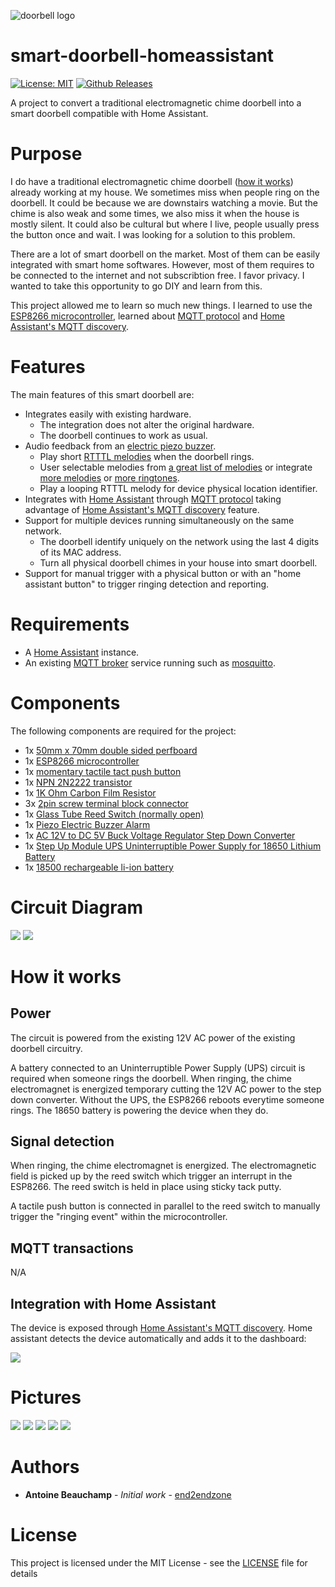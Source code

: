![doorbell logo](pics/featured_image.jpg?raw=true)


# smart-doorbell-homeassistant
[![License: MIT](https://img.shields.io/badge/License-MIT-yellow.svg)](https://opensource.org/licenses/MIT)
[![Github Releases](https://img.shields.io/github/release/end2endzone/smart-doorbell-homeassistant.svg)](https://github.com/end2endzone/smart-doorbell-homeassistant/releases)

A project to convert a traditional electromagnetic chime doorbell into a smart doorbell compatible with Home Assistant.



# Purpose #

I do have a traditional electromagnetic chime doorbell ([how it works](https://home.howstuffworks.com/home-improvement/repair/doorbell3.htm)) already working at my house. We sometimes miss when people ring on the doorbell. It could be because we are downstairs watching a movie. But the chime is also weak and some times, we also miss it when the house is mostly silent. It could also be cultural but where I live, people usually press the button once and wait. I was looking for a solution to this problem.

There are a lot of smart doorbell on the market. Most of them can be easily integrated with smart home softwares. However, most of them requires to be connected to the internet and not subscribtion free. I favor privacy. I wanted to take this opportunity to go DIY and learn from this.

This project allowed me to learn so much new things. I learned to use the [ESP8266 microcontroller](https://en.wikipedia.org/wiki/ESP8266), learned about [MQTT protocol](https://mqtt.org/) and [Home Assistant's MQTT discovery](https://www.home-assistant.io/integrations/mqtt/#mqtt-discovery).



# Features #

The main features of this smart doorbell are:

* Integrates easily with existing hardware.
  * The integration does not alter the original hardware.
  * The doorbell continues to work as usual.
* Audio feedback from an [electric piezo buzzer](https://www.google.com/search?q=piezo+buzzer).
  * Play short [RTTTL melodies](https://www.youtube.com/results?search_query=arduino+rtttl+melodies) when the doorbell rings.
  * User selectable melodies from [a great list of melodies](https://github.com/end2endzone/smart-doorbell-homeassistant/blob/main/src/doorbell/doorbell.ino#L129-L156) or integrate [more melodies](https://github.com/end2endzone/smart-doorbell-homeassistant/blob/main/src/doorbell/rtttl_melodies.txt) or [more ringtones](https://github.com/end2endzone/smart-doorbell-homeassistant/blob/main/src/doorbell/rtttl_ringtones.txt).
  * Play a looping RTTTL melody for device physical location identifier.
* Integrates with [Home Assistant](https://www.home-assistant.io/) through [MQTT protocol](https://mqtt.org/) taking advantage of [Home Assistant's MQTT discovery](https://www.home-assistant.io/integrations/mqtt/#mqtt-discovery) feature.
* Support for multiple devices running simultaneously on the same network.
  * The doorbell identify uniquely on the network using the last 4 digits of its MAC address.
  * Turn all physical doorbell chimes in your house into smart doorbell.
* Support for manual trigger with a physical button or with an "home assistant button" to trigger ringing detection and reporting.



# Requirements #

* A [Home Assistant](https://www.home-assistant.io/) instance.
* An existing [MQTT broker](https://aws.amazon.com/what-is/mqtt/#seo-faq-pairs#what-are-mqtt-comp) service running such as [mosquitto](https://mosquitto.org/).



# Components

The following components are required for the project:

* 1x [50mm x 70mm double sided perfboard](https://www.amazon.ca/s?k=5x7+double+sided+perfboard)
* 1x [ESP8266 microcontroller](https://www.amazon.ca/s?k=ESP8266+NodeMCU+microcontroller)
* 1x [momentary tactile tact push button](https://www.amazon.ca/s?k=Momentary+Tactile+Tact+Push+Button)
* 1x [NPN 2N2222 transistor](https://www.amazon.ca/s?k=NPM+2N2222+transistor)
* 1x [1K Ohm Carbon Film Resistor](https://www.amazon.ca/s?k=1K+Ohm+Carbon+Film+Resistor)
* 3x [2pin screw terminal block connector](https://www.amazon.ca/s?k=2pin+screw+terminal+block+connector)
* 1x [Glass Tube Reed Switch (normally open)](https://www.amazon.ca/s?k=Glass+Tube+Reed+Switch+normally+open)
* 1x [Piezo Electric Buzzer Alarm](https://www.amazon.ca/s?k=Piezo+Electric+Buzzer+Alarm)
* 1x [AC 12V to DC 5V Buck Voltage Regulator Step Down Converter](https://www.amazon.ca/s?k=AC+12V+24V+to+DC+5V+Buck+Voltage+Regulator+Step+Down+Converter)
* 1x [Step Up Module UPS Uninterruptible Power Supply for 18650 Lithium Battery](https://www.amazon.ca/s?k=18650+Lithium+Battery+Boost+Step+Up+Module+UPS+Uninterruptible+Power+Supply)
* 1x [18500 rechargeable li-ion battery](https://www.amazon.ca/s?k=18500+rechargeable+li-ion+battery)


# Circuit Diagram

![](Smart%20Doorbell%20(breadboard).png?raw=true)
![](Smart%20Doorbell%20(perfboard).png?raw=true)



# How it works

## Power

The circuit is powered from the existing 12V AC power of the existing doorbell circuitry.

A battery connected to an Uninterruptible Power Supply (UPS) circuit is required when someone rings the doorbell. When ringing, the chime electromagnet is energized temporary cutting the 12V AC power to the step down converter. Without the UPS, the ESP8266 reboots everytime someone rings. The 18650 battery is powering the device when they do.


## Signal detection

When ringing, the chime electromagnet is energized. The electromagnetic field is picked up by the reed switch which trigger an interrupt in the ESP8266. The reed switch is held in place using sticky tack putty.

A tactile push button is connected in parallel to the reed switch to manually trigger the "ringing event" within the microcontroller. 


## MQTT transactions

N/A


## Integration with Home Assistant
The device is exposed through [Home Assistant's MQTT discovery](https://www.home-assistant.io/integrations/mqtt/#mqtt-discovery). Home assistant detects the device automatically and adds it to the dashboard:

![](pics/home%20assistant%20dashboard%20card.png?raw=true)


# Pictures

[![](pics/thumbnails/IMG_20240519_131053.jpg?raw=true)](pics/IMG_20240519_131053.jpg)
[![](pics/thumbnails/IMG_20240519_131223.jpg?raw=true)](pics/IMG_20240519_131223.jpg)
[![](pics/thumbnails/IMG_20240519_131322.jpg?raw=true)](pics/IMG_20240519_131322.jpg)
[![](pics/thumbnails/IMG_20240519_131329.jpg?raw=true)](pics/IMG_20240519_131329.jpg)
[![](pics/thumbnails/IMG_20240519_131541.jpg?raw=true)](pics/IMG_20240519_131541.jpg)



# Authors #

* **Antoine Beauchamp** - *Initial work* - [end2endzone](https://github.com/end2endzone)



# License #

This project is licensed under the MIT License - see the [LICENSE](LICENSE) file for details

